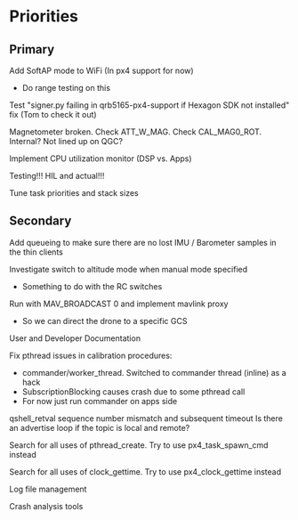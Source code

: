 
# Priorities

## Primary

Add SoftAP mode to WiFi (In px4 support for now)
- Do range testing on this

Test "signer.py failing in qrb5165-px4-support if Hexagon SDK not installed" fix (Tom to check it out)

Magnetometer broken. Check ATT_W_MAG. Check CAL_MAG0_ROT. Internal? Not lined up on QGC?

Implement CPU utilization monitor (DSP vs. Apps)

Testing!!! HIL and actual!!!

Tune task priorities and stack sizes

## Secondary

Add queueing to make sure there are no lost IMU / Barometer samples in the thin clients

Investigate switch to altitude mode when manual mode specified
- Something to do with the RC switches

Run with MAV_BROADCAST 0 and implement mavlink proxy
   * So we can direct the drone to a specific GCS

User and Developer Documentation

Fix pthread issues in calibration procedures:
- commander/worker_thread. Switched to commander thread (inline) as a hack
- SubscriptionBlocking causes crash due to some pthread call
- For now just run commander on apps side

qshell_retval sequence number mismatch and subsequent timeout
Is there an advertise loop if the topic is local and remote?

Search for all uses of pthread_create. Try to use px4_task_spawn_cmd instead

Search for all uses of clock_gettime. Try to use px4_clock_gettime instead

Log file management

Crash analysis tools
